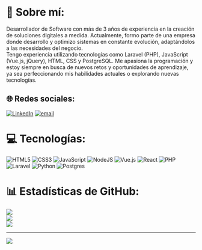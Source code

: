 # 💫 Sobre mí:
Desarrollador de Software con más de 3 años de experiencia en la creación de soluciones digitales a medida. Actualmente, formo parte de una empresa donde desarrollo y optimizo sistemas en constante evolución, adaptándolos a las necesidades del negocio.<br>Tengo experiencia utilizando tecnologías como Laravel (PHP), JavaScript (Vue.js, jQuery), HTML, CSS y PostgreSQL. Me apasiona la programación y estoy siempre en busca de nuevos retos y oportunidades de aprendizaje, ya sea perfeccionando mis habilidades actuales o explorando nuevas tecnologías.


## 🌐 Redes sociales:
[![LinkedIn](https://img.shields.io/badge/LinkedIn-%230077B5.svg?logo=linkedin&logoColor=white)](https://linkedin.com/in/yuber-miranda) [![email](https://img.shields.io/badge/Email-D14836?logo=gmail&logoColor=white)](mailto:mirandayuber7@gmail.com) 

# 💻 Tecnologías:
![HTML5](https://img.shields.io/badge/html5-%23E34F26.svg?style=for-the-badge&logo=html5&logoColor=white) ![CSS3](https://img.shields.io/badge/css3-%231572B6.svg?style=for-the-badge&logo=css3&logoColor=white) ![JavaScript](https://img.shields.io/badge/javascript-%23323330.svg?style=for-the-badge&logo=javascript&logoColor=%23F7DF1E) ![NodeJS](https://img.shields.io/badge/node.js-6DA55F?style=for-the-badge&logo=node.js&logoColor=white) ![Vue.js](https://img.shields.io/badge/vue.js-%2335495e.svg?style=for-the-badge&logo=vuedotjs&logoColor=%234FC08D) ![React](https://img.shields.io/badge/react-%2320232a.svg?style=for-the-badge&logo=react&logoColor=%2361DAFB) ![PHP](https://img.shields.io/badge/php-%23777BB4.svg?style=for-the-badge&logo=php&logoColor=white) ![Laravel](https://img.shields.io/badge/laravel-%23FF2D20.svg?style=for-the-badge&logo=laravel&logoColor=white) ![Python](https://img.shields.io/badge/python-3670A0?style=for-the-badge&logo=python&logoColor=ffdd54) ![Postgres](https://img.shields.io/badge/postgres-%23316192.svg?style=for-the-badge&logo=postgresql&logoColor=white) 
# 📊 Estadísticas de GitHub:
![](https://github-readme-stats.vercel.app/api?username=MirandaYuber&theme=midnight-purple&hide_border=true&include_all_commits=false&count_private=true)<br/>
![](https://nirzak-streak-stats.vercel.app/?user=MirandaYuber&theme=midnight-purple&hide_border=true)<br/>
![](https://github-readme-stats.vercel.app/api/top-langs/?username=MirandaYuber&theme=midnight-purple&hide_border=true&include_all_commits=false&count_private=true&layout=compact)

---
[![](https://visitcount.itsvg.in/api?id=MirandaYuber&icon=5&color=12)](https://visitcount.itsvg.in)

<!-- Proudly created with GPRM ( https://gprm.itsvg.in ) -->
